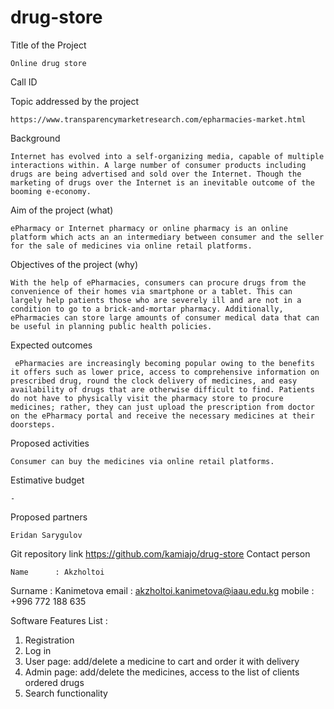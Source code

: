 # drug-store
Title of the Project

	Online drug store
Call ID

	
Topic addressed by the project

	https://www.transparencymarketresearch.com/epharmacies-market.html
Background

	Internet has evolved into a self-organizing media, capable of multiple interactions within. A large number of consumer products including drugs are being advertised and sold over the Internet. Though the marketing of drugs over the Internet is an inevitable outcome of the booming e-economy.
Aim of the project (what)

	ePharmacy or Internet pharmacy or online pharmacy is an online platform which acts an an intermediary between consumer and the seller for the sale of medicines via online retail platforms.
Objectives of the project (why)

	With the help of ePharmacies, consumers can procure drugs from the convenience of their homes via smartphone or a tablet. This can largely help patients those who are severely ill and are not in a condition to go to a brick-and-mortar pharmacy. Additionally, ePharmacies can store large amounts of consumer medical data that can be useful in planning public health policies.
Expected outcomes

	 ePharmacies are increasingly becoming popular owing to the benefits it offers such as lower price, access to comprehensive information on prescribed drug, round the clock delivery of medicines, and easy availability of drugs that are otherwise difficult to find. Patients do not have to physically visit the pharmacy store to procure medicines; rather, they can just upload the prescription from doctor on the ePharmacy portal and receive the necessary medicines at their doorsteps. 
Proposed activities

	Consumer can buy the medicines via online retail platforms.
Estimative budget

	-
Proposed partners

	Eridan Sarygulov
Git repository link
	https://github.com/kamiajo/drug-store
Contact person

	Name      : Akzholtoi
Surname : Kanimetova
email       : akzholtoi.kanimetova@iaau.edu.kg
mobile    : +996 772 188 635

Software Features List  :
1.	Registration
2.	Log in
3.	User page: add/delete a medicine to cart and order it with delivery
4.	Admin page: add/delete the medicines, access to the list of clients ordered drugs
5.	Search functionality


